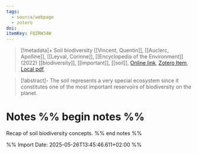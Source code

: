 ```yaml
---
tags:
  - source/webpage
  - zotero
doi: 
itemKey: FQZRW34W
---
```

>[!metadata]+
> Soil biodiversity
> [[Vincent, Quentin]], [[Auclerc, Apolline]], [[Leyval, Corinne]], 
> [[Encyclopedia of the Environment]] (2022)
> [[biodiversity]], [[important]], [[soil]], 
> [Online link](https://www.encyclopedie-environnement.org/en/soil/soil-biodiversity/), [Zotero Item](zotero://select/library/items/FQZRW34W), [Local pdf](file://C:/Users/aburg/Documents/references/zotero/storage/EGZMUDW2/soil-biodiversity-encyclopedie-environnement.pdf), 

>[!abstract]-
>The soil represents a very special ecosystem since it constitutes one of the most important reservoirs of biodiversity on the planet.

# Notes %% begin notes %%
Recap of soil biodiversity concepts.
%% end notes %%




%% Import Date: 2025-05-26T13:45:46.611+02:00 %%
